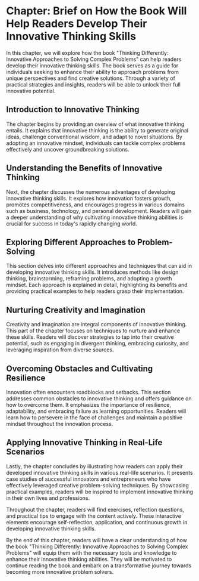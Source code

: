 Chapter: Brief on How the Book Will Help Readers Develop Their Innovative Thinking Skills
=========================================================================================

In this chapter, we will explore how the book "Thinking Differently: Innovative Approaches to Solving Complex Problems" can help readers develop their innovative thinking skills. The book serves as a guide for individuals seeking to enhance their ability to approach problems from unique perspectives and find creative solutions. Through a variety of practical strategies and insights, readers will be able to unlock their full innovative potential.

Introduction to Innovative Thinking
-----------------------------------

The chapter begins by providing an overview of what innovative thinking entails. It explains that innovative thinking is the ability to generate original ideas, challenge conventional wisdom, and adapt to novel situations. By adopting an innovative mindset, individuals can tackle complex problems effectively and uncover groundbreaking solutions.

Understanding the Benefits of Innovative Thinking
-------------------------------------------------

Next, the chapter discusses the numerous advantages of developing innovative thinking skills. It explores how innovation fosters growth, promotes competitiveness, and encourages progress in various domains such as business, technology, and personal development. Readers will gain a deeper understanding of why cultivating innovative thinking abilities is crucial for success in today's rapidly changing world.

Exploring Different Approaches to Problem-Solving
-------------------------------------------------

This section delves into different approaches and techniques that can aid in developing innovative thinking skills. It introduces methods like design thinking, brainstorming, reframing problems, and adopting a growth mindset. Each approach is explained in detail, highlighting its benefits and providing practical examples to help readers grasp their implementation.

Nurturing Creativity and Imagination
------------------------------------

Creativity and imagination are integral components of innovative thinking. This part of the chapter focuses on techniques to nurture and enhance these skills. Readers will discover strategies to tap into their creative potential, such as engaging in divergent thinking, embracing curiosity, and leveraging inspiration from diverse sources.

Overcoming Obstacles and Cultivating Resilience
-----------------------------------------------

Innovation often encounters roadblocks and setbacks. This section addresses common obstacles to innovative thinking and offers guidance on how to overcome them. It emphasizes the importance of resilience, adaptability, and embracing failure as learning opportunities. Readers will learn how to persevere in the face of challenges and maintain a positive mindset throughout the innovation process.

Applying Innovative Thinking in Real-Life Scenarios
---------------------------------------------------

Lastly, the chapter concludes by illustrating how readers can apply their developed innovative thinking skills in various real-life scenarios. It presents case studies of successful innovators and entrepreneurs who have effectively leveraged creative problem-solving techniques. By showcasing practical examples, readers will be inspired to implement innovative thinking in their own lives and professions.

Throughout the chapter, readers will find exercises, reflection questions, and practical tips to engage with the content actively. These interactive elements encourage self-reflection, application, and continuous growth in developing innovative thinking skills.

By the end of this chapter, readers will have a clear understanding of how the book "Thinking Differently: Innovative Approaches to Solving Complex Problems" will equip them with the necessary tools and knowledge to enhance their innovative thinking abilities. They will be motivated to continue reading the book and embark on a transformative journey towards becoming more innovative problem solvers.
